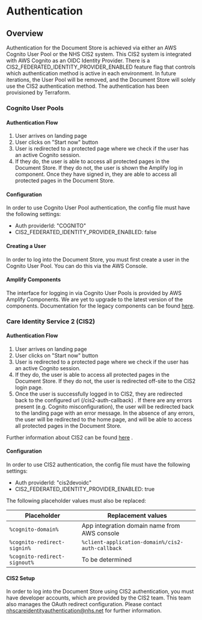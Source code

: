 # Authentication

## Overview

Authentication for the Document Store is achieved via either an AWS Cognito User Pool or the NHS CIS2 system. This CIS2
system is integrated with AWS Cognito as an OIDC Identity Provider. There is a CIS2_FEDERATED_IDENTITY_PROVIDER_ENABLED
feature flag that controls which authentication method is active in each environment. In future iterations, the User
Pool will be removed, and the Document Store will solely use the CIS2 authentication method. The authentication has been
provisioned by Terraform.

### Cognito User Pools

#### Authentication Flow

1. User arrives on landing page
2. User clicks on "Start now" button
3. User is redirected to a protected page where we check if the user has an active Cognito session.
4. If they do, the user is able to access all protected pages in the Document Store. If they do not, the user is shown
   the Amplify log in component. Once they have signed in, they are able to access all protected pages in the Document
   Store.

#### Configuration

In order to use Cognito User Pool authentication, the config file must have the following settings:

- Auth providerId: "COGNITO"
- CIS2_FEDERATED_IDENTITY_PROVIDER_ENABLED: false

#### Creating a User

In order to log into the Document Store, you must first create a user in the Cognito User Pool. You can do this via the
AWS Console.

#### Amplify Components

The interface for logging in via Cognito User Pools is provided by AWS Amplify Components. We are yet to upgrade to the
latest version of the components. Documentation for the legacy components can be
found [here](https://github.com/aws-amplify/amplify-ui/tree/legacy/legacy/amplify-ui-react).

### Care Identity Service 2 (CIS2)

#### Authentication Flow

1. User arrives on landing page
2. User clicks on "Start now" button
3. User is redirected to a protected page where we check if the user has an active Cognito session.
4. If they do, the user is able to access all protected pages in the Document Store. If they do not, the user is
   redirected off-site to the CIS2 login page.
5. Once the user is successfully logged in to CIS2, they are redirected back to the configured url (/cis2-auth-callback)
   . If there are any errors present (e.g. Cognito misconfiguration), the user will be redirected back to the landing
   page with an error message. In the absence of any errors, the user will be redirected to the home page, and will be
   able to access all protected pages in the Document Store.

Further information about CIS2 can be
found [here](https://digital.nhs.uk/developer/guides-and-documentation/security-and-authorisation/user-restricted-restful-apis-nhs-cis2-combined-authentication-and-authorisation)
.

#### Configuration

In order to use CIS2 authentication, the config file must have the following settings:

- Auth providerId: "cis2devoidc"
- CIS2_FEDERATED_IDENTITY_PROVIDER_ENABLED: true

The following placeholder values must also be replaced:

| Placeholder      | Replacement values                   |
|------------------|----------------------------------------|
| `%cognito-domain%`| App integration domain name from AWS console |
| `%cognito-redirect-signin%`      | `%client-application-domain%/cis2-auth-callback`                |
| `%cognito-redirect-signout%`    | To be determined              |

#### CIS2 Setup

In order to log into the Document Store using CIS2 authentication, you must have developer accounts, which are provided
by the CIS2 team. This team also manages the OAuth redirect configuration. Please contact
nhscareidentityauthentication@nhs.net for further information. 